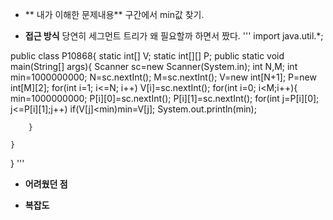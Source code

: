- ** 내가 이해한 문제내용**
  구간에서 min값 찾기.


- **접근 방식**
  당연히 세그먼트 트리가 왜 필요할까 하면서 짰다.
  '''
  import java.util.*;

public class P10868{
	static int[] V;
	static int[][] P;
	public static void main(String[] args){
		Scanner sc=new Scanner(System.in);
		int N,M;
		int min=1000000000;
		N=sc.nextInt();
		M=sc.nextInt();
		V=new int[N+1];
		P=new int[M][2];
		for(int i=1; i<=N; i++)
			V[i]=sc.nextInt();
		for(int i=0; i<M;i++){
			min=1000000000;
			P[i][0]=sc.nextInt();
			P[i][1]=sc.nextInt();
			for(int j=P[i][0]; j<=P[i][1];j++)
				if(V[j]<min)min=V[j];
			System.out.println(min);
			
		}

	}


}
'''


- **어려웠던 점**


- **복잡도**
